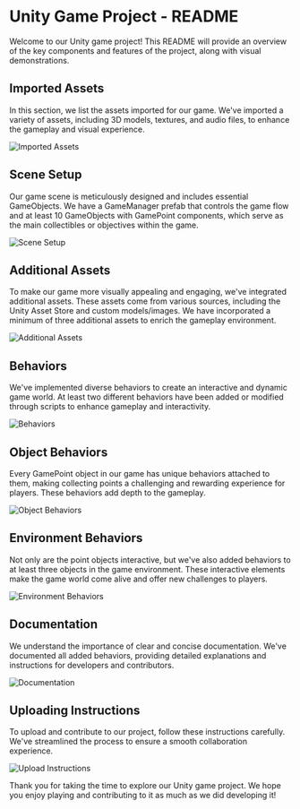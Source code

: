 # Unity Game Project - README

Welcome to our Unity game project! This README will provide an overview of the key components and features of the project, along with visual demonstrations.

## Imported Assets

In this section, we list the assets imported for our game. We've imported a variety of assets, including 3D models, textures, and audio files, to enhance the gameplay and visual experience.

![Imported Assets](images/imported-assets.png)

## Scene Setup

Our game scene is meticulously designed and includes essential GameObjects. We have a GameManager prefab that controls the game flow and at least 10 GameObjects with GamePoint components, which serve as the main collectibles or objectives within the game.

![Scene Setup](images/scene-setup.png)

## Additional Assets

To make our game more visually appealing and engaging, we've integrated additional assets. These assets come from various sources, including the Unity Asset Store and custom models/images. We have incorporated a minimum of three additional assets to enrich the gameplay environment.

![Additional Assets](images/additional-assets.png)

## Behaviors

We've implemented diverse behaviors to create an interactive and dynamic game world. At least two different behaviors have been added or modified through scripts to enhance gameplay and interactivity.

![Behaviors](images/behaviors.png)

## Object Behaviors

Every GamePoint object in our game has unique behaviors attached to them, making collecting points a challenging and rewarding experience for players. These behaviors add depth to the gameplay.

![Object Behaviors](images/object-behaviors.png)

## Environment Behaviors

Not only are the point objects interactive, but we've also added behaviors to at least three objects in the game environment. These interactive elements make the game world come alive and offer new challenges to players.

![Environment Behaviors](images/environment-behaviors.png)

## Documentation

We understand the importance of clear and concise documentation. We've documented all added behaviors, providing detailed explanations and instructions for developers and contributors.

![Documentation](images/documentation.png)

## Uploading Instructions

To upload and contribute to our project, follow these instructions carefully. We've streamlined the process to ensure a smooth collaboration experience.

![Upload Instructions](images/upload-instructions.png)

Thank you for taking the time to explore our Unity game project. We hope you enjoy playing and contributing to it as much as we did developing it!
